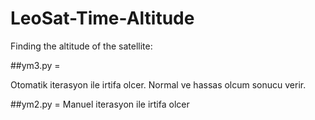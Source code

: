 # LeoSat-Time-Altitude

Finding the altitude of the satellite:

##ym3.py  = 

Otomatik iterasyon ile irtifa olcer. Normal ve hassas olcum sonucu verir.

##ym2.py  = 
Manuel iterasyon ile irtifa olcer
